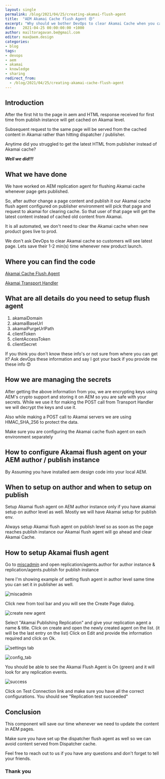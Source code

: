 ```yaml
---
layout: single
permalink: /blog/2021/04/25/creating-akamai-flush-agent
title:  "AEM Akamai Cache flush Agent 😍"
excerpt: "Why should we bother DevOps to clear Akamai Cache when you can do it yourself using flush agent"
date:   2021-04-25 00:00:00:00 +1000
author: mailtoragavan.be@gmail.com
editor: max@aem.design
categories:
- blog
tags:
- devops
- aem
- akamai
- knowledge
- sharing
redirect_from:
  - /blog/2021/04/25/creating-akamai-cache-flush-agent
---
```


## Introduction

After the first hit to the page in aem and HTML response received for first time from publish instance will get cached on Akamai level.

Subsequent request to the same page will be served from the cached content in Akamai rather than hitting dispatcher / publisher. 

Anytime did you struggled to get the latest HTML from publisher instead of Akamai cache? 

***Well we did!!!***

## What we have done

We have worked on AEM replication agent for flushing Akamai cache whenever page gets published. 

So, after author change a page content and publish it our Akamai cache flush agent configured on publisher environment will pick that page and request to akamai for clearing cache. 
So that user of that page will get the latest content instead of cached old content from Akamai.

It is all automated, we don't need to clear the Akamai cache when new product goes live to prod. 

We don't ask DevOps to clear Akamai cache so customers will see latest page. Lets save their 1-2 min(s) time whenever new product launch.

## Where you can find the code

[Akamai Cache Flush Agent](https://github.com/aem-design/aemdesign-aem-core/tree/master/aemdesign-aem-common/src/main/content/jcr_root/apps/aemdesign/components/replication/akamai)

[Akamai Transport Handler](https://github.com/aem-design/aemdesign-aem-core/blob/master/aemdesign-aem-services/src/main/java/design/aem/transport/AkamaiTransportHandler.java)

## What are all details do you need to setup flush agent 

1.  akamaiDomain
2.  akamaiBaseUrl 
3.  akamaiPurgeUrlPath
4.  clientToken
5.  clientAccessToken
6.  clientSecret

If you think you don't know these info's or not sure from where you can get it? Ask devOps these information and say I got your back if you provide me these info 😍

## How we are managing the secrets

After getting the above information from you, we are encrypting keys using AEM's crypto support and storing it on AEM so you are safe with your secrets.
While we use it for making the POST call from Transport Handler we will decrypt the keys and use it. 

Also while making a POST call to Akamai servers we are using HMAC_SHA_256 to protect the data.

Make sure you are configuring the Akamai cache flush agent on each environment separately

## How to configure Akamai flush agent on your AEM author / publish instance

By Assuming you have installed aem design code into your local AEM.

## When to setup on author and when to setup on publish

Setup Akamai flush agent on AEM author instance only if you have akamai setup on author level as well. Mostly we will have Akamai setup for publish env.

Always setup Akamai flush agent on publish level so as soon as the page reaches publish instance our Akamai flush agent will go ahead and clear Akamai Cache.


## How to setup Akamai flush agent

Go to [miscadmin](http://localhost:4502/miscadmin) and open replication/agents.author for author instance & replication/agents.publish for publish instance

here I'm showing example of setting flush agent in author level same time you can set it in publisher as well.

![miscadmin](/assets/images/akamai-flush-agent/akamai-replication-miscadmin.png)

Click new from tool bar and you will see the Create Page dialog.
   
![create new agent](/assets/images/akamai-flush-agent/akamai-create-agent.png)

Select "Akamai Publishing Replication" and give your replication agent a name & title.
Click on create and open the newly created agent on the list. (it will be the last entry on the list)
Click on Edit and provide the information required and click on Ok.

![settings tab](/assets/images/akamai-flush-agent/akamai-settings-tab.png)

![config_tab](/assets/images/akamai-flush-agent/akamai-config-tab.png)

You should be able to see the Akamai Flush Agent is On (green) and it will look for any replication events.
   
![success](/assets/images/akamai-flush-agent/akamai-enabled-agent.png)

Click on Test Connection link and make sure you have all the correct configurations.
You should see "Replication test succeeded"


## Conclusion

This component will save our time whenever we need to update the content in AEM pages. 

Make sure you have set up the dispatcher flush agent as well so we can avoid content served from Dispatcher cache.

Feel free to reach out to us if you have any questions and don't forget to tell your friends.

### Thank you
